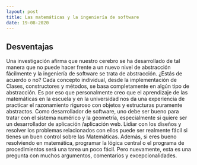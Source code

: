 ```yaml
---
layout: post
title: Las matemáticas y la ingeniería de software 
date: 19-08-2020
---
```

## Desventajas
Una investigación afirma que nuestro cerebro se ha desarrollado de tal manera que no puede hacer frente a un nuevo nivel de abstracción fácilmente y la ingeniería de software se trata de abstracción. ¿Estás de acuerdo o no? Cada concepto individual, desde la implementación de Clases, constructores y métodos, se basa completamente en algún tipo de abstracción. Es por eso que personalmente creo que el aprendizaje de las matemáticas en la escuela y en la universidad nos da una experiencia de practicar el razonamiento riguroso con objetos y estructuras puramente abstractos.
Como desarrollador de software, uno debe ser bueno para tratar con el sistema numérico y la geometría, especialmente si quiere ser un desarrollador de aplicación /aplicación web. Lidiar con los diseños y resolver los problemas relacionados con ellos puede ser realmente fácil si tienes un buen control sobre las Matemáticas. Además, si eres bueno resolviendo en matemática, programar la lógica central o el programa de procedimientos será una tarea un poco fácil. Pero nuevamente, esta es una pregunta con muchos argumentos, comentarios y excepcionalidades.
